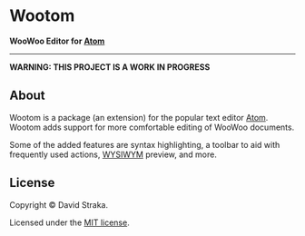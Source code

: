 # Wootom

**WooWoo Editor for [Atom]**

---

**WARNING: THIS PROJECT IS A WORK IN PROGRESS**

## About

Wootom is a package (an extension) for the popular text editor [Atom]. Wootom
adds support for more comfortable editing of WooWoo documents.

Some of the added features are syntax highlighting, a toolbar to aid with
frequently used actions, [WYSIWYM](https://en.wikipedia.org/wiki/WYSIWYM)
preview, and more.

[atom]: https://atom.io

## License

Copyright ©‎ David Straka.

Licensed under the [MIT license](LICENSE.txt).
